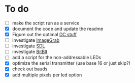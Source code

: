 # To do

- [ ] make the script run as a service
- [x] document the code and update the readme
- [x] Figure out the optimal [DC stuff](https://docs.microsoft.com/en-us/windows/win32/api/winuser/nf-winuser-getdc)
- [ ] investigate [ImageGrab](https://www.geeksforgeeks.org/pyhton-pil-imagegrab-grab-method/)
- [ ] investigate [SDL](https://stackoverflow.com/questions/1934151/direct-screen-pixel-framebuffer-access)
- [ ] investigate [BitBlt](https://docs.microsoft.com/en-us/windows/win32/api/wingdi/nf-wingdi-bitblt)
- [ ] add a script for the non-addressable LEDs
- [x] optimize the serial transmitter (use base 16 or just skip?)
- [x] check out bauds
- [x] add multiple pixels per led option
